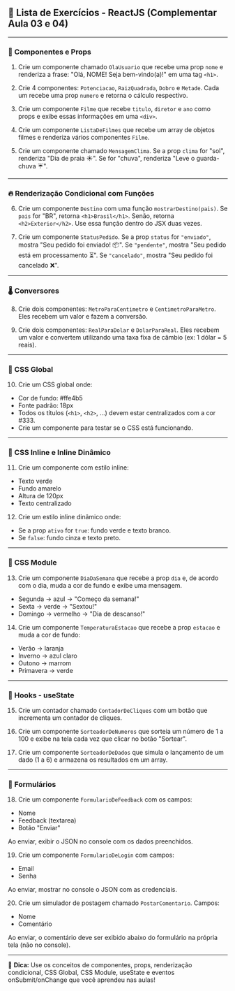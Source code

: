 ## 📝 Lista de Exercícios - ReactJS (Complementar Aula 03 e 04)

---

### 🚀 Componentes e Props

1. Crie um componente chamado `OlaUsuario` que recebe uma prop `nome` e renderiza a frase: "Olá, NOME! Seja bem-vindo(a)!" em uma tag `<h1>`.

2. Crie 4 componentes: `Potenciacao`, `RaizQuadrada`, `Dobro` e `Metade`. Cada um recebe uma prop `numero` e retorna o cálculo respectivo.

3. Crie um componente `Filme` que recebe `titulo`, `diretor` e `ano` como props e exibe essas informações em uma `<div>`.

4. Crie um componente `ListaDeFilmes` que recebe um array de objetos filmes e renderiza vários componentes `Filme`.

5. Crie um componente chamado `MensagemClima`. Se a prop `clima` for "sol", renderiza "Dia de praia ☀️". Se for "chuva", renderiza "Leve o guarda-chuva ☔️".

---

### 🔥 Renderização Condicional com Funções

6. Crie um componente `Destino` com uma função `mostrarDestino(pais)`. Se `pais` for "BR", retorna `<h1>Brasil</h1>`. Senão, retorna `<h2>Exterior</h2>`. Use essa função dentro do JSX duas vezes.

7. Crie um componente `StatusPedido`. Se a prop `status` for `"enviado"`, mostra "Seu pedido foi enviado! 📦". Se `"pendente"`, mostra "Seu pedido está em processamento ⏳". Se `"cancelado"`, mostra "Seu pedido foi cancelado ❌".

---

### 🌡️ Conversores

8. Crie dois componentes: `MetroParaCentimetro` e `CentimetroParaMetro`. Eles recebem um valor e fazem a conversão.

9. Crie dois componentes: `RealParaDolar` e `DolarParaReal`. Eles recebem um valor e convertem utilizando uma taxa fixa de câmbio (ex: 1 dólar = 5 reais).

---

### 🎨 CSS Global

10. Crie um CSS global onde:
- Cor de fundo: #ffe4b5
- Fonte padrão: 18px
- Todos os títulos (`<h1>`, `<h2>`, ...) devem estar centralizados com a cor #333.
- Crie um componente para testar se o CSS está funcionando.

---

### 🎨 CSS Inline e Inline Dinâmico

11. Crie um componente com estilo inline:
- Texto verde
- Fundo amarelo
- Altura de 120px
- Texto centralizado

12. Crie um estilo inline dinâmico onde:
- Se a prop `ativo` for `true`: fundo verde e texto branco.
- Se `false`: fundo cinza e texto preto.

---

### 🎨 CSS Module

13. Crie um componente `DiaDaSemana` que recebe a prop `dia` e, de acordo com o dia, muda a cor de fundo e exibe uma mensagem.
- Segunda → azul → "Começo da semana!"
- Sexta → verde → "Sextou!"
- Domingo → vermelho → "Dia de descanso!"

14. Crie um componente `TemperaturaEstacao` que recebe a prop `estacao` e muda a cor de fundo:
- Verão → laranja
- Inverno → azul claro
- Outono → marrom
- Primavera → verde

---

### 🔢 Hooks - useState

15. Crie um contador chamado `ContadorDeCliques` com um botão que incrementa um contador de cliques.

16. Crie um componente `SorteadorDeNumeros` que sorteia um número de 1 a 100 e exibe na tela cada vez que clicar no botão "Sortear".

17. Crie um componente `SorteadorDeDados` que simula o lançamento de um dado (1 a 6) e armazena os resultados em um array.

---

### 📑 Formulários

18. Crie um componente `FormularioDeFeedback` com os campos:
- Nome
- Feedback (textarea)
- Botão "Enviar"

Ao enviar, exibir o JSON no console com os dados preenchidos.

19. Crie um componente `FormularioDeLogin` com campos:
- Email
- Senha

Ao enviar, mostrar no console o JSON com as credenciais.

20. Crie um simulador de postagem chamado `PostarComentario`. Campos:
- Nome
- Comentário

Ao enviar, o comentário deve ser exibido abaixo do formulário na própria tela (não no console).

---
🧠 **Dica:** Use os conceitos de componentes, props, renderização condicional, CSS Global, CSS Module, useState e eventos onSubmit/onChange que você aprendeu nas aulas!
